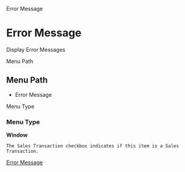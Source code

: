 
Error Message
# Error Message


Display Error Messages

Menu Path
## Menu Path



- Error Message

Menu Type
### Menu Type

**Window**

```
The Sales Transaction checkbox indicates if this item is a Sales Transaction.
```

[Error Message](../../window-error-message.md)